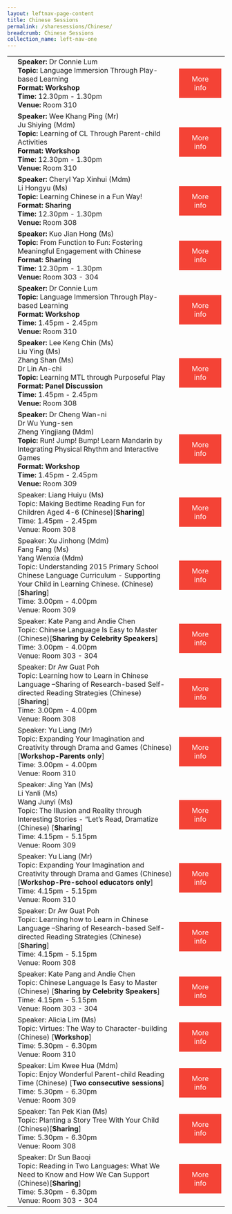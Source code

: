 ```yaml
---
layout: leftnav-page-content
title: Chinese Sessions
permalink: /sharesessions/Chinese/
breadcrumb: Chinese Sessions
collection_name: left-nav-one
---
```

<table>
   <tr>
      <td>
      </td>
      <td><b>Speaker:</b> Dr Connie Lum <br><b>Topic:</b> Language Immersion Through Play-based Learning <br><b>Format: Workshop</b><br><b>Time:</b> 12.30pm - 1.30pm <br><b>Venue:</b> Room 310
      </td>
      <td>
   <a href="https://event-reg.biz/Registration/MTLSSession?Session=C16"  style="  background-color: #f44336; color: white;padding: 14px 25px;text-align: center; text-decoration: none;display: inline-block;">More info</a>
  </td>
   </tr>
   <tr>
      <td>
      </td>
      <td><b>Speaker:</b> Wee Khang Ping (Mr)
         <br>Ju Shiying (Mdm)
<br><b>Topic:</b> Learning of CL Through Parent-child Activities <br><b>Format: Workshop </b><br><b>Time:</b> 12.30pm - 1.30pm <br><b>Venue:</b> Room 310
      </td>
      <td>
   <a href="https://event-reg.biz/Registration/MTLSSession?Session=C11"  style="  background-color: #f44336; color: white;padding: 14px 25px;text-align: center; text-decoration: none;display: inline-block;">More info</a>
  </td>
   </tr>
   <tr>
      <td>
      </td>
      <td><b>Speaker:</b> Cheryl Yap Xinhui (Mdm)
         <br> Li Hongyu (Ms)
<br><b>Topic:</b> Learning Chinese in a Fun Way! <br><b>Format: Sharing</b><br><b>Time:</b> 12.30pm - 1.30pm <br><b>Venue:</b> Room 308
      </td>
      <td>
   <a href="https://event-reg.biz/Registration/MTLSSession?Session=C6"  style="  background-color: #f44336; color: white;padding: 14px 25px;text-align: center; text-decoration: none;display: inline-block;">More info</a>
  </td>
   </tr>
   <tr>
      <td>
      </td>
      <td><b>Speaker:</b> Kuo Jian Hong (Ms)<br><b>Topic:</b> From Function to Fun: Fostering Meaningful Engagement with Chinese <br><b>Format: Sharing</b><br><b>Time:</b> 12.30pm - 1.30pm <br><b>Venue:</b> Room 303 - 304
      <td>
   <a href="https://event-reg.biz/Registration/MTLSSession?Session=C1"  style="  background-color: #f44336; color: white;padding: 14px 25px;text-align: center; text-decoration: none;display: inline-block;">More info</a>
  </td>
   </tr>
   <tr>
      <td>
      </td>
      <td><b>Speaker:</b> Dr Connie Lum <br><b>Topic:</b> Language Immersion Through Play-based Learning <br><b>Format: Workshop </b><br><b>Time:</b> 1.45pm - 2.45pm <br><b>Venue:</b> Room 310
      </td>
      <td>
   <a href="https://event-reg.biz/Registration/MTLSSession?Session=C17"  style="  background-color: #f44336; color: white;padding: 14px 25px;text-align: center; text-decoration: none;display: inline-block;">More info</a>
  </td>
   </tr>
   <tr>
      <td>
      </td>
      <td><b>Speaker:</b> Lee Keng Chin (Ms)
         <br>Liu Ying (Ms)
         <br>  Zhang Shan (Ms)
         <br>  Dr Lin An-chi <br><b>Topic:</b> Learning MTL through Purposeful Play <br><b>Format: Panel Discussion</b><br><b>Time:</b> 1.45pm - 2.45pm <br><b>Venue:</b> Room 308
      </td>
      <td>
   <a href="https://event-reg.biz/Registration/MTLSSession?Session=C2"  style="  background-color: #f44336; color: white;padding: 14px 25px;text-align: center; text-decoration: none;display: inline-block;">More info</a>
  </td>
   </tr>
   <tr>
      <td>
      </td>
      <td><b>Speaker:</b> Dr Cheng Wan-ni
         <br>Dr Wu Yung-sen
         <br> Zheng Yingjiang (Mdm)
<br><b>Topic:</b> Run! Jump! Bump! Learn Mandarin by Integrating Physical Rhythm and Interactive Games <br><b>Format: Workshop </b><br><b>Time:</b> 1.45pm - 2.45pm <br><b>Venue:</b> Room 309
      </td>
      <td>
   <a href="https://event-reg.biz/Registration/MTLSSession?Session=C12"  style="  background-color: #f44336; color: white;padding: 14px 25px;text-align: center; text-decoration: none;display: inline-block;">More info</a>
  </td>
   </tr>
   <tr>
      <td>
      </td>
      <td>Speaker: Liang Huiyu (Ms)
         <br>Topic: Making Bedtime Reading Fun for Children Aged 4-6 (Chinese)[<b>Sharing</b>]
         <br>Time: 1.45pm - 2.45pm
         <br>Venue: Room 308
      </td>
      <td>
   <a href="https://event-reg.biz/Registration/MTLSSession?Session=C7"  style="  background-color: #f44336; color: white;padding: 14px 25px;text-align: center; text-decoration: none;display: inline-block;">More info</a>
  </td>
   </tr>
   <tr>
      <td>
      </td>
      <td>Speaker: Xu Jinhong (Mdm)
         <br> Fang Fang (Ms)
         <br> Yang Wenxia (Mdm)
         <br>Topic: Understanding 2015 Primary School Chinese Language Curriculum - Supporting Your Child in Learning Chinese. (Chinese)[<b>Sharing</b>] 
         <br>Time: 3.00pm - 4.00pm
         <br>Venue: Room 309
      </td>
      <td>
   <a href="https://event-reg.biz/Registration/MTLSSession?Session=C13"  style="  background-color: #f44336; color: white;padding: 14px 25px;text-align: center; text-decoration: none;display: inline-block;">More info</a>
  </td>
   </tr>
   <tr>
      <td>
      </td>
      <td>Speaker: Kate Pang and Andie Chen
         <br>Topic: Chinese Language Is Easy to Master (Chinese)[<b>Sharing by Celebrity Speakers</b>] 
         <br>Time: 3.00pm - 4.00pm
         <br>Venue: Room 303 - 304
      </td>
      <td>
   <a href="https://event-reg.biz/Registration/MTLSSession?Session=C3"  style="  background-color: #f44336; color: white;padding: 14px 25px;text-align: center; text-decoration: none;display: inline-block;">More info</a>
  </td>
   </tr>
   <tr>
      <td>
      </td>
      <td>Speaker: Dr Aw Guat Poh
         <br>Topic: Learning how to Learn in Chinese Language –Sharing of Research-based Self-directed Reading Strategies (Chinese)[<b>Sharing</b>] 
         <br>Time: 3.00pm - 4.00pm
         <br>Venue: Room 308
      </td>
      <td>
   <a href="https://event-reg.biz/Registration/MTLSSession?Session=C8"  style="  background-color: #f44336; color: white;padding: 14px 25px;text-align: center; text-decoration: none;display: inline-block;">More info</a>
  </td>
   </tr>
   <tr>
      <td>
      </td>
      <td>Speaker: Yu Liang (Mr)
         <br>Topic: Expanding Your Imagination and Creativity through Drama and Games (Chinese) [<b>Workshop-Parents only</b>]
         <br>Time: 3.00pm - 4.00pm
         <br>Venue: Room 310
      </td>
      <td>
   <a href="https://event-reg.biz/Registration/MTLSSession?Session=C18"  style="  background-color: #f44336; color: white;padding: 14px 25px;text-align: center; text-decoration: none;display: inline-block;">More info</a>
  </td>
   </tr>
   <tr>
      <td>
      </td>
      <td>Speaker: Jing Yan (Ms)
         <br> Li Yanli (Ms)
         <br> Wang Junyi (Ms)
         <br>Topic: The Illusion and Reality through Interesting Stories - “Let’s Read, Dramatize (Chinese) [<b>Sharing</b>]
         <br>Time: 4.15pm - 5.15pm
         <br>Venue: Room 309
      </td>
 <td>
   <a href="https://event-reg.biz/Registration/MTLSSession?Session=C14"  style="  background-color: #f44336; color: white;padding: 14px 25px;text-align: center; text-decoration: none;display: inline-block;">More info</a>
  </td>
   </tr>
   <tr>
      <td>
      </td>
      <td>Speaker: Yu Liang (Mr)
         <br>Topic: Expanding Your Imagination and Creativity through Drama and Games (Chinese) [<b>Workshop-Pre-school educators  only</b>]
         <br>Time: 4.15pm - 5.15pm
         <br>Venue: Room 310
      </td>
      <td>
   <a href="https://event-reg.biz/Registration/MTLSSession?Session=C19"  style="  background-color: #f44336; color: white;padding: 14px 25px;text-align: center; text-decoration: none;display: inline-block;">More info</a>
  </td>
   </tr>
   <tr>
      <td>
      </td>
      <td>Speaker: Dr Aw Guat Poh
         <br>Topic: Learning how to Learn in Chinese Language –Sharing of  Research-based Self-directed Reading Strategies (Chinese) [<b>Sharing</b>]
         <br>Time: 4.15pm - 5.15pm
         <br>Venue: Room 308
      </td>
      <td>
   <a href="https://event-reg.biz/Registration/MTLSSession?Session=C9"  style="  background-color: #f44336; color: white;padding: 14px 25px;text-align: center; text-decoration: none;display: inline-block;">More info</a>
  </td>
   </tr>
   <tr>
      <td>
      </td>
      <td>Speaker: Kate Pang and Andie Chen
         <br>Topic: Chinese Language Is Easy to Master (Chinese) [<b>Sharing by Celebrity Speakers</b>]
         <br>Time: 4.15pm - 5.15pm
         <br>Venue: Room 303 - 304
      </td>
      <td>
   <a href="https://event-reg.biz/Registration/MTLSSession?Session=C4"  style="  background-color: #f44336; color: white;padding: 14px 25px;text-align: center; text-decoration: none;display: inline-block;">More info</a>
  </td>
   </tr>
   <tr>
      <td>
      </td>
      <td>Speaker: Alicia Lim (Ms)
         <br>Topic: Virtues: The Way to Character-building (Chinese) [<b>Workshop</b>]
         <br>Time: 5.30pm - 6.30pm
         <br>Venue:  Room 310
      </td>
      <td>
   <a href="https://event-reg.biz/Registration/MTLSSession?Session=C20"  style="  background-color: #f44336; color: white;padding: 14px 25px;text-align: center; text-decoration: none;display: inline-block;">More info</a>
  </td>
   </tr>
   <tr>
      <td>
      </td>
      <td>Speaker: Lim Kwee Hua (Mdm)
         <br>Topic: Enjoy Wonderful Parent-child Reading Time (Chinese) [<b>Two consecutive sessions</b>]
         <br>Time: 5.30pm - 6.30pm
         <br>Venue: Room 309
      </td>
      <td>
   <a href="https://event-reg.biz/Registration/MTLSSession?Session=C15"  style="  background-color: #f44336; color: white;padding: 14px 25px;text-align: center; text-decoration: none;display: inline-block;">More info</a>
  </td>
   </tr>
   <tr>
      <td>
      </td>
      <td>Speaker: Tan Pek Kian (Ms)
         <br>Topic: Planting a Story Tree With Your Child (Chinese)[<b>Sharing</b>]  
         <br>Time: 5.30pm - 6.30pm
         <br>Venue: Room 308
      </td>
      <td>
   <a href="https://event-reg.biz/Registration/MTLSSession?Session=C10"  style="  background-color: #f44336; color: white;padding: 14px 25px;text-align: center; text-decoration: none;display: inline-block;">More info</a>
  </td>
   </tr>
   <tr>
      <td>
      </td>
      <td>Speaker: Dr Sun Baoqi
         <br>Topic: Reading in Two Languages: What We Need to Know and How We Can Support (Chinese)[<b>Sharing</b>]  
         <br>Time: 5.30pm - 6.30pm
         <br>Venue: Room 303 - 304
      </td>
      <td>
   <a href="https://event-reg.biz/Registration/MTLSSession?Session=C5"  style="  background-color: #f44336; color: white;padding: 14px 25px;text-align: center; text-decoration: none;display: inline-block;">More info</a>
  </td>
   </tr>
</table>
